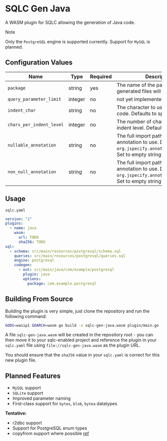 # SQLC Gen Java

A WASM plugin for SQLC allowing the generation of Java code.

> [!NOTE]
> Only the `PostgreSQL` engine is supported currently. Support for `MySQL` is planned.

## Configuration Values

| Name                     | Type    | Required | Description                                                                                                                              |
| ------------------------ | ------- | -------- | ---------------------------------------------------------------------------------------------------------------------------------------- |
| `package`                | string  | yes      | The name of the package where the generated files will be located                                                                        |
| `query_parameter_limit`  | integer | no       | not yet implemented                                                                                                                      |
| `indent_char`            | string  | no       | The character to use to indent the code. Defaults to space `" "`                                                                         |
| `chars_per_indent_level` | integer | no       | The number of characters per indent level. Defaults to `4`                                                                               |
| `nullable_annotation`    | string  | no       | The full import path for the nullable annotation to use. Defaults to `org.jspecify.annotations.Nullable`. Set to empty string to disable |
| `non_null_annotation`    | string  | no       | The full import path for the nonnull annotation to use. Defaults to `org.jspecify.annotations.NonNull`. Set to empty string to disable   |

## Usage

`sqlc.yaml`

```yaml
version: "2"
plugins:
  - name: java
    wasm:
      url: TODO
      sha256: TODO
sql:
  - schema: src/main/resources/postgresql/schema.sql
    queries: src/main/resources/postgresql/queries.sql
    engine: postgresql
    codegen:
      - out: src/main/java/com/example/postgresql
        plugin: java
        options:
          package: com.example.postgresql
```

## Building From Source

Building the plugin is very simple, just clone the repository and run the following command:

```bash
GOOS=wasip1 GOARCH=wasm go build -o sqlc-gen-java.wasm plugin/main.go
```

A file `sqlc-gen-java.wasm` will be created in the repository root - you can then move it to your sqlc-enabled project
and reference the plugin in your `sqlc.yaml` file using `file://sqlc-gen-java.wasm` as the plugin URL.

You should ensure that the `sha256` value in your `sqlc.yaml` is correct for this new plugin file.

## Planned Features

- `MySQL` support
- `SQLite` support
- Improved parameter naming
- First-class support for `bytes`, `blob`, `bytea` datatypes

**Tentative:**

- r2dbc support
- Support for PostgreSQL enum types
- copyfrom support where possible [ref](https://www.baeldung.com/jdbc-batch-processing)
